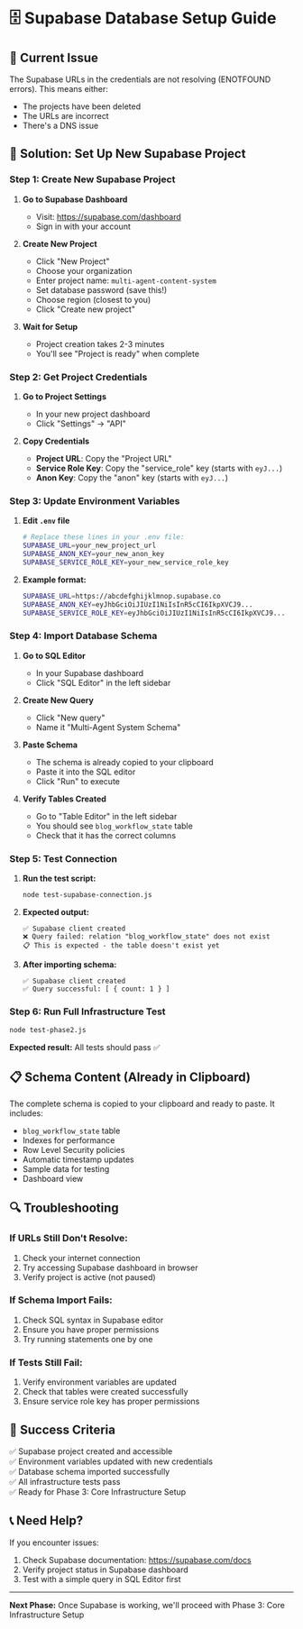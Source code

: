 # 🗄️ Supabase Database Setup Guide

## 🚨 Current Issue
The Supabase URLs in the credentials are not resolving (ENOTFOUND errors). This means either:
- The projects have been deleted
- The URLs are incorrect
- There's a DNS issue

## 🔧 Solution: Set Up New Supabase Project

### Step 1: Create New Supabase Project

1. **Go to Supabase Dashboard**
   - Visit: https://supabase.com/dashboard
   - Sign in with your account

2. **Create New Project**
   - Click "New Project"
   - Choose your organization
   - Enter project name: `multi-agent-content-system`
   - Set database password (save this!)
   - Choose region (closest to you)
   - Click "Create new project"

3. **Wait for Setup**
   - Project creation takes 2-3 minutes
   - You'll see "Project is ready" when complete

### Step 2: Get Project Credentials

1. **Go to Project Settings**
   - In your new project dashboard
   - Click "Settings" → "API"

2. **Copy Credentials**
   - **Project URL**: Copy the "Project URL"
   - **Service Role Key**: Copy the "service_role" key (starts with `eyJ...`)
   - **Anon Key**: Copy the "anon" key (starts with `eyJ...`)

### Step 3: Update Environment Variables

1. **Edit `.env` file**
   ```bash
   # Replace these lines in your .env file:
   SUPABASE_URL=your_new_project_url
   SUPABASE_ANON_KEY=your_new_anon_key
   SUPABASE_SERVICE_ROLE_KEY=your_new_service_role_key
   ```

2. **Example format:**
   ```bash
   SUPABASE_URL=https://abcdefghijklmnop.supabase.co
   SUPABASE_ANON_KEY=eyJhbGciOiJIUzI1NiIsInR5cCI6IkpXVCJ9...
   SUPABASE_SERVICE_ROLE_KEY=eyJhbGciOiJIUzI1NiIsInR5cCI6IkpXVCJ9...
   ```

### Step 4: Import Database Schema

1. **Go to SQL Editor**
   - In your Supabase dashboard
   - Click "SQL Editor" in the left sidebar

2. **Create New Query**
   - Click "New query"
   - Name it "Multi-Agent System Schema"

3. **Paste Schema**
   - The schema is already copied to your clipboard
   - Paste it into the SQL editor
   - Click "Run" to execute

4. **Verify Tables Created**
   - Go to "Table Editor" in the left sidebar
   - You should see `blog_workflow_state` table
   - Check that it has the correct columns

### Step 5: Test Connection

1. **Run the test script:**
   ```bash
   node test-supabase-connection.js
   ```

2. **Expected output:**
   ```
   ✅ Supabase client created
   ❌ Query failed: relation "blog_workflow_state" does not exist
   📋 This is expected - the table doesn't exist yet
   ```

3. **After importing schema:**
   ```
   ✅ Supabase client created
   ✅ Query successful: [ { count: 1 } ]
   ```

### Step 6: Run Full Infrastructure Test

```bash
node test-phase2.js
```

**Expected result:** All tests should pass ✅

## 📋 Schema Content (Already in Clipboard)

The complete schema is copied to your clipboard and ready to paste. It includes:

- `blog_workflow_state` table
- Indexes for performance
- Row Level Security policies
- Automatic timestamp updates
- Sample data for testing
- Dashboard view

## 🔍 Troubleshooting

### If URLs Still Don't Resolve:
1. Check your internet connection
2. Try accessing Supabase dashboard in browser
3. Verify project is active (not paused)

### If Schema Import Fails:
1. Check SQL syntax in Supabase editor
2. Ensure you have proper permissions
3. Try running statements one by one

### If Tests Still Fail:
1. Verify environment variables are updated
2. Check that tables were created successfully
3. Ensure service role key has proper permissions

## 🎯 Success Criteria

✅ Supabase project created and accessible  
✅ Environment variables updated with new credentials  
✅ Database schema imported successfully  
✅ All infrastructure tests pass  
✅ Ready for Phase 3: Core Infrastructure Setup  

## 📞 Need Help?

If you encounter issues:
1. Check Supabase documentation: https://supabase.com/docs
2. Verify project status in Supabase dashboard
3. Test with a simple query in SQL Editor first

---

**Next Phase:** Once Supabase is working, we'll proceed with Phase 3: Core Infrastructure Setup 